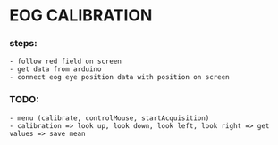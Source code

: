 # EOG CALIBRATION

### steps:
    - follow red field on screen
    - get data from arduino
    - connect eog eye position data with position on screen

### TODO:
    - menu (calibrate, controlMouse, startAcquisition)
    - calibration => look up, look down, look left, look right => get values => save mean

    